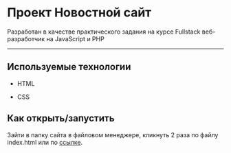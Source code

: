 # Проект Новостной сайт

Разработан в качестве практического задания на курсе Fullstack веб-разработчик на JavaScript и PHP

---

## Используемые технологии

- HTML

- CSS

## Как открыть/запустить

Зайти в папку сайта в файловом менеджере, кликнуть 2 раза по файлу index.html или по [cсылке](index.html).
